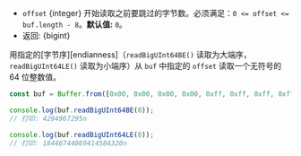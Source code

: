 <!-- YAML
added: v12.0.0
-->

* `offset` {integer} 开始读取之前要跳过的字节数。必须满足：`0 <= offset <= buf.length - 8`。**默认值:** `0`。
* 返回: {bigint}

用指定的[字节序][endianness]（`readBigUInt64BE()` 读取为大端序，`readBigUInt64LE()` 读取为小端序）从 `buf` 中指定的 `offset` 读取一个无符号的 64 位整数值。

```js
const buf = Buffer.from([0x00, 0x00, 0x00, 0x00, 0xff, 0xff, 0xff, 0xff]);

console.log(buf.readBigUInt64BE(0));
// 打印: 4294967295n

console.log(buf.readBigUInt64LE(0));
// 打印: 18446744069414584320n
```

